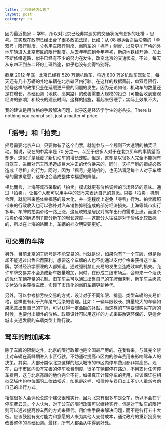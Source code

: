 ```yaml
---
title: 北京交通怎么管？
layout: post
category: cn
---
```


因为最近搬家 + 学车，所以对北京已经非常恶劣的交通状况有更多的吐槽 + 思考。其实现在政府已经出台了很多政策法规，比如：从 08 奥运会之后沿袭的「单双号」限行制度，公务用车限行制度，新购车的「摇号」制度，以及更加严格的外地车辆进入北京市区的限行制度。从去年年底到今年年初，新的地铁线开通，加上不断修缮道路，似乎已经有不少的努力在发生，改变北京的交通状况。不过，每天从东四环到东二环的上班路途，似乎也没有变得特别好。

截至 2012 年底，北京已经有 520 万辆机动车，将近 800 万的机动车驾驶员，每天还有几十万辆的外地车辆在北京辖区内行驶。在这样的数据面前，单双号限行、摇号这样的政策只是在延缓更严重的问题的发生。因为无论如何，机动车的数量还是在增长，基础设施（地铁、高架路）的改善需要大规模的投资（可能会收到宏观经济的影响）和较长的建设时间。这样的措施，看起来很硬手，实际上效果不大。

我的建议是用价格的手段解决问题，似乎这是经济学学生的必杀技。There is nothing you cannot sell, just a matter of price.

## 「摇号」和「拍卖」
 
摇号需要北京户口，只要你有了这个门票，就能参与一个规则不大透明的抽奖活动。据说，现在的中奖率是 70 分之一，以至于很多人对于在北京买车的事情望而却步。这似乎是延缓了新机动车的增长速度。但是，这却是以很多人完全不能拥有自驾车，进而对汽车市场造成巨大冲击的代价换来的，同时，这样严厉的措施必然造成「寻租」的行为。同时，因为「摇号」是随机的，也无法满足每个人对于车牌号的需求意愿，这样也会造成整体幸福感的降低。

相比而言，上海等城市采取的「拍卖」模式就更有价格调控的市场经济的意味。通过「拍卖」，让每个人都可以用手中的货币来表达自己的意愿。只要「拍卖」机制合理，就能带来整体幸福感的最大化，并一定程度上避免「寻租」行为。拍卖牌照带来的行政收入也可以弥补对汽车销售抑制造成的部分经济损失。上海等城市实行多年，车牌的拍卖价格一路上涨，这反映的是居民对驾车出行的需求上涨，而这个拍卖价格的确遏制了部分新车的增长速度——这部分人往往是对于价格比较敏感的，所以在上海的路面上，车辆的档次明显要更好。

## 可交易的车牌

另外，目前北京的车牌号是不能交易的。也就是说，如果你有了一个车牌，但是你却不能通过出售它而获利，想要这个车牌的人也不能通过支付价格来获得这个车牌。学过经济学原理的人都知道，通过强制禁止交易的发生会造成效率的损失。允许车牌交易并不会造成新车数量增加，同时，在形成二级市场后，会带来一个活跃的优化车辆存量的机制。旧车车主可以通过出售自己的车牌而获利，新车车主愿意支付溢价来获得车牌，实现了市场化的新旧车辆更新换代。

另外，可以参考排污权交易的方式，设计对于不同年限、排量、类型车辆的交易价格，这样更有利于汽车尾气污染的管理。比如：一辆年限较长、排量较大的车辆如果愿意出售自己的车牌，可以获得一定金额的补贴，而这样的车辆要想购买车牌的时候，也要付出额外的价格。政策设计可以用这样的方式来鼓励更环保的、更适合城市交通发展的车辆类型上路行驶。

## 驾车的附加成本

除了车牌的限制之外，北京的限行政策也是全国最严厉的。在我看来，与其完全禁止对车辆在高峰期进入市区行驶，不妨通过提高市区内的停车费用来影响驾车人的决策。其实，大部分类似北京这样的超大城市的市区内停车费用都非常高昂。现在，由于市区内没有完善的停车收费制度，很多车辆都停在路边，不用支付任何停车费用，这与北京高昂的地价完全不符。如果真正计算停车的费用，应该保证在相似区域内的单位面积上收益相近。如果是这样，相信停车费用会让不少人重新考虑自己的出行方式。

相信很多人会评论说这个建议很难实行，因为北京有很多车是公车，所以不会在乎停车费云云。个人认为，对于公车的限行政策可以继续实行。但是对于私车的限行则可以通过提高停车费的方式来替代。用价格手段来解决问题，而不是各打五十大板。应该鼓励有支付能力和意愿的人来为其他人支付成本，通过政府的重新投资来改善整体的基础设施。最终，所有人都会从中得到好处。

